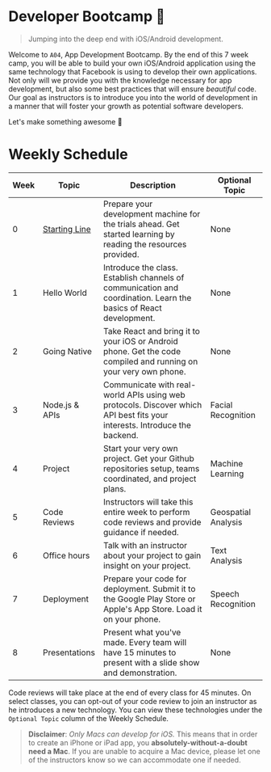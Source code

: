 Developer Bootcamp :rocket:
===========================

 > Jumping into the deep end with iOS/Android development.

Welcome to `A04`, App Development Bootcamp. By the end of this 7 week camp, you will be able to build your own iOS/Android application using the same technology that Facebook is using to develop their own applications. Not only will we provide you with the knowledge necessary for app development, but also some best practices that will ensure *beautiful* code. Our goal as instructors is to introduce you into the world of development in a manner that will foster your growth as potential software developers.

Let's make something awesome :tada:

Weekly Schedule
===============
Week | Topic              | Description                                                                                                               | Optional Topic
---- | ------------------ | ------------------------------------------------------------------------------------------------------------------------- | -------------------
   0 | [Starting Line][1] | Prepare your development machine for the trials ahead. Get started learning by reading the resources provided.            | None
   1 | Hello World        | Introduce the class. Establish channels of communication and coordination. Learn the basics of React development.         | None
   2 | Going Native       | Take React and bring it to your iOS or Android phone. Get the code compiled and running on your very own phone.           | None
   3 | Node.js & APIs     | Communicate with real-world APIs using web protocols. Discover which API best fits your interests. Introduce the backend. | Facial Recognition
   4 | Project            | Start your very own project. Get your Github repositories setup, teams coordinated, and project plans.                    | Machine Learning
   5 | Code Reviews       | Instructors will take this entire week to perform code reviews and provide guidance if needed.                            | Geospatial Analysis
   6 | Office hours       | Talk with an instructor about your project to gain insight on your project.                                               | Text Analysis
   7 | Deployment         | Prepare your code for deployment. Submit it to the Google Play Store or Apple's App Store. Load it on your phone.         | Speech Recognition
   8 | Presentations      | Present what you've made. Every team will have 15 minutes to present with a slide show and demonstration.                 | None

Code reviews will take place at the end of every class for 45 minutes. On select classes, you can opt-out of your code review to join an instructor as he introduces a new technology. You can view these technologies under the `Optional Topic` column of the Weekly Schedule.

 > **Disclaimer**: *Only Macs can develop for iOS.* This means that in order to create an iPhone or iPad app, you **absolutely-without-a-doubt need a Mac**. If you are unable to acquire a Mac device, please let one of the instructors know so we can accommodate one if needed.

[1]: https://github.com/ArdentLabs/bootcamp/tree/master/week0
